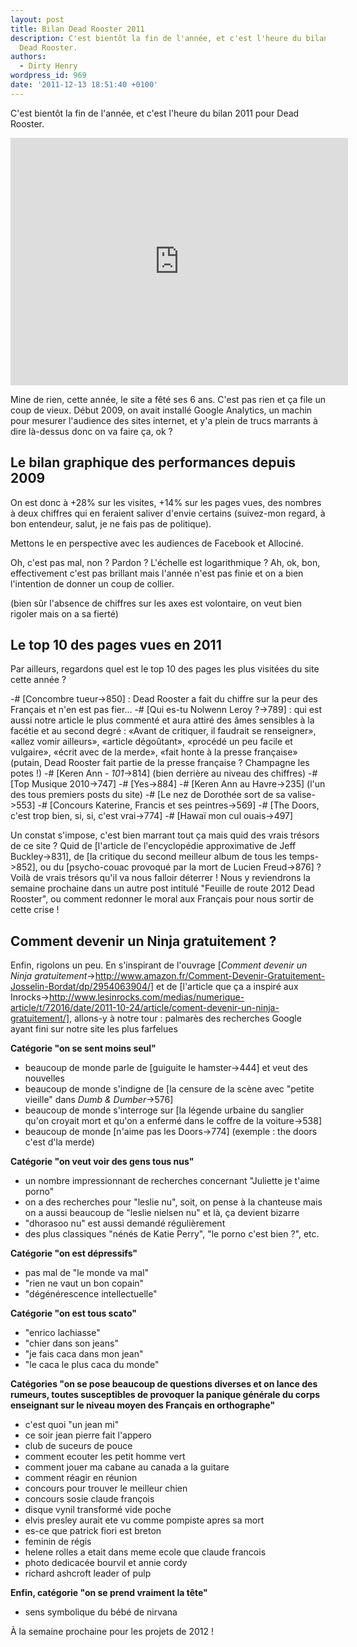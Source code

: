 ```yaml
---
layout: post
title: Bilan Dead Rooster 2011
description: C'est bientôt la fin de l'année, et c'est l'heure du bilan 2011 pour
  Dead Rooster.
authors:
  - Dirty Henry
wordpress_id: 969
date: '2011-12-13 18:51:40 +0100'
---
```

C'est bientôt la fin de l'année, et c'est l'heure du bilan 2011 pour Dead Rooster.

<iframe width="540" height="396" src="http://www.youtube.com/embed/5iVKeYJmRtk" frameborder="0" allowfullscreen></iframe>

Mine de rien, cette année, le site a fêté ses 6 ans. C'est pas rien et ça file un coup de vieux. Début 2009, on avait installé Google Analytics, un machin pour mesurer l'audience des sites internet, et y'a plein de trucs marrants à dire là-dessus donc on va faire ça, ok ?

<h2>Le bilan graphique des performances depuis 2009</h2>

<img498>

On est donc à +28% sur les visites, +14% sur les pages vues, des nombres à deux chiffres qui en feraient saliver d'envie certains (suivez-mon regard, à bon entendeur, salut, je ne fais pas de politique).

Mettons le en perspective avec les audiences de Facebook et Allociné.

<img499>

Oh, c'est pas mal, non ? Pardon ? L'échelle est logarithmique ? Ah, ok, bon, effectivement c'est pas brillant mais l'année n'est pas finie et on a bien l'intention de donner un coup de collier.

(bien sûr l'absence de chiffres sur les axes est volontaire, on veut bien rigoler mais on a sa fierté)

<h2>Le top 10 des pages vues en 2011</h2>

Par ailleurs, regardons quel est le top 10 des pages les plus visitées du site cette année ?

-# [Concombre tueur->850] : Dead Rooster a fait du chiffre sur la peur des Français et n'en est pas fier...
-# [Qui es-tu Nolwenn Leroy ?->789] : qui est aussi notre article le plus commenté et aura attiré des âmes sensibles à la facétie et au second degré : «Avant de critiquer, il faudrait se renseigner», «allez vomir ailleurs», «article dégoûtant», «procédé un peu facile et vulgaire», «écrit avec de la merde», «fait honte à la presse française» (putain, Dead Rooster fait partie de la presse française ? Champagne les potes !)
-# [Keren Ann - *101*->814] (bien derrière au niveau des chiffres)
-# [Top Musique 2010->747]
-# [Yes->884]
-# [Keren Ann au Havre->235] (l'un des tous premiers posts du site)
-# [Le nez de Dorothée sort de sa valise->553]
-# [Concours Katerine, Francis et ses peintres->569]
-# [The Doors, c'est trop bien, si, si, c'est vrai->774]
-# [Hawaï mon cul ouais->497]

Un constat s'impose, c'est bien marrant tout ça mais quid des vrais trésors de ce site ? Quid de [l'article de l'encyclopédie approximative de Jeff Buckley->831], de [la critique du second meilleur album de tous les temps->852], ou du [psycho-couac provoqué par la mort de Lucien Freud->876] ? Voilà de vrais trésors qu'il va nous falloir déterrer ! Nous y reviendrons la semaine prochaine dans un autre post intitulé "Feuille de route 2012 Dead Rooster", ou comment redonner le moral aux Français pour nous sortir de cette crise !

<h2>Comment devenir un Ninja gratuitement ?</h2>

Enfin, rigolons un peu. En s'inspirant de l'ouvrage [*Comment devenir un Ninja gratuitement*->http://www.amazon.fr/Comment-Devenir-Gratuitement-Josselin-Bordat/dp/2954063904/] et de [l'article que ça a inspiré aux Inrocks->http://www.lesinrocks.com/medias/numerique-article/t/72016/date/2011-10-24/article/coment-devenir-un-ninja-gratuitement/], allons-y à notre tour : palmarès des recherches Google ayant fini sur notre site les plus farfelues

__Catégorie "on se sent moins seul"__
- beaucoup de monde parle de [guiguite le hamster->444] et veut des nouvelles
- beaucoup de monde s'indigne de [la censure de la scène avec "petite vieille" dans *Dumb & Dumber*->576]
- beaucoup de monde s'interroge sur [la légende urbaine du sanglier qu'on croyait mort et qu'on a enfermé dans le coffre de la voiture->538]
- beaucoup de monde [n'aime pas les Doors->774] (exemple : the doors c'est d'la merde)

__Catégorie "on veut voir des gens tous nus"__
- un nombre impressionnant de recherches concernant "Juliette je t'aime porno"
- on a des recherches pour "leslie nu", soit, on pense à la chanteuse mais on a aussi beaucoup de "leslie nielsen nu" et là, ça devient bizarre
- "dhorasoo nu" est aussi demandé régulièrement
- des plus classiques "nénés de Katie Perry", "le porno c'est bien ?", etc.

__Catégorie "on est dépressifs"__
- pas mal de "le monde va mal"
- "rien ne vaut un bon copain"
- "dégénérescence intellectuelle"

__Catégorie "on est tous scato"__
- "enrico lachiasse"
- "chier dans son jeans"
- "je fais caca dans mon jean"
- "le caca le plus caca du monde"

__Catégories "on se pose beaucoup de questions diverses et on lance des rumeurs, toutes susceptibles de provoquer la panique générale du corps enseignant sur le niveau moyen des Français en orthographe"__
- c'est quoi "un jean mi"
- ce soir jean pierre fait l'appero
- club de suceurs de pouce
- comment ecouter les petit homme vert
- comment jouer ma cabane au canada a la guitare
- comment réagir en réunion
- concours pour trouver le meilleur chien
- concours sosie claude françois
- disque vynil transformé vide poche
- elvis presley aurait ete vu comme pompiste apres sa mort
- es-ce que patrick fiori est breton
- feminin de régis
- helene rolles a etait dans meme ecole que claude francois
- photo dedicacée bourvil et annie cordy
- richard ashcroft leader of pulp

__Enfin, catégorie "on se prend vraiment la tête"__
- sens symbolique du bébé de nirvana

À la semaine prochaine pour les projets de 2012 !
